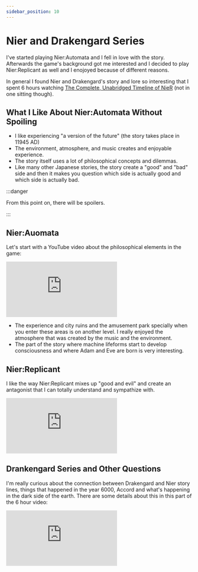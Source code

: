 ```yaml
---
sidebar_position: 10
---
```


# Nier and Drakengard Series

I've started playing Nier:Automata and I fell in love with the story. Afterwards the game's background got me interested and I decided to play Nier:Replicant as well and I enojoyed because of different reasons.

In general I found Nier and Drakengard's story and lore so interesting that I spent 6 hours watching [The Complete, Unabridged Timeline of NieR](https://youtu.be/9WU1mvH6bqo?si=Nfmiww25sKbTFIMB) (not in one sitting though).

## What I Like About Nier:Automata Without Spoiling

- I like experiencing "a version of the future" (the story takes place in 11945 AD)
- The environment, atmosphere, and music creates and enjoyable experience.
- The story itself uses a lot of philosophical concepts and dilemmas.
- Like many other Japanese stories, the story create a "good" and "bad" side and then it makes you question which side is actually good and which side is actually bad.

:::danger

From this point on, there will be spoilers.

:::

## Nier:Auomata

Let's start with a YouTube video about the philosophical elements in the game:

<iframe class="youtube-video" src="https://www.youtube.com/embed/63PzQIbTrM8?si=eK-OvZXIUSlK8zX5" title="YouTube video player" frameborder="0" allow="accelerometer; autoplay; clipboard-write; encrypted-media; gyroscope; picture-in-picture; web-share" allowfullscreen></iframe>

- The experience and city ruins and the amusement park specially when you enter these areas is on another level. I really enjoyed the atmosphere that was created by the music and the environment.
- The part of the story where machine lifeforms start to develop consciousness and where Adam and Eve are born is very interesting.

## Nier:Replicant

I like the way Nier:Replicant mixes up "good and evil" and create an antagonist that I can totally understand and sympathize with.

<iframe class="youtube-video" src="https://www.youtube.com/embed/GOtBB7RQWVI?si=6Hot8LElafGWYOIx" title="YouTube video player" frameborder="0" allow="accelerometer; autoplay; clipboard-write; encrypted-media; gyroscope; picture-in-picture; web-share" allowfullscreen></iframe>

## Drankengard Series and Other Questions

I'm really curious about the connection between Drakengard and Nier story lines, things that happened in the year 6000, Accord and what's happening in the dark side of the earth. There are some details about this in this part of the 6 hour video:

<iframe class="youtube-video" src="https://www.youtube.com/embed/9WU1mvH6bqo?si=_h5ioHzo6sl_TLbh&amp;start=15702" title="YouTube video player" frameborder="0" allow="accelerometer; autoplay; clipboard-write; encrypted-media; gyroscope; picture-in-picture; web-share" allowfullscreen></iframe>
